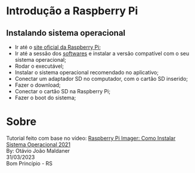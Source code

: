 # Introdução a Raspberry Pi
## Instalando sistema operacional
- Ir até o [site oficial da Raspberry Pi](https://www.raspberrypi.com/);
- Ir até a sessão dos [softwares](https://www.raspberrypi.com/software/) e instalar a versão compatível com o seu sistema operacional;
- Rodar o executável;
- Instalar o sistema operacional recomendado no aplicativo;
- Conectar um adaptador SD no computador, com o cartão SD inserido;
- Fazer o download;
- Conectar o cartão SD na Raspberry Pi;
- Fazer o boot do sistema;
# Sobre
Tutorial feito com base no vídeo: [Raspberry Pi Imager: Como Instalar Sistema Operacional 2021](https://youtu.be/ieMlCXTv1_k) <br>
By: Otávio João Maldaner <br>
31/03/2023 <br>
Bom Princípio - RS